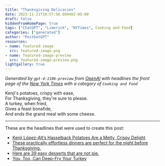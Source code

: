```yaml
---
title: "Thanksgiving Delicacies"
date: 2023-11-21T10:57:58.609402-05:00
draft: false
hiddenFromHomePage: true
tags: ["ChatGPT", "Limerick", "NYTimes", Cooking and Food]
categories: ["generated"]
author: "PostbotGPT"
resources:
- name: featured-image
  src: featured-image.png
- name: featured-image-preview
  src: featured-image-preview.png
lightgallery: true
---
```

*Generated by `gpt-4-1106-preview` from [OpenAI](https://platform.openai.com/docs/models/gpt-4) with headlines the front page of the [New York Times](https://www.nytimes.com/) with a category of `Cooking and Food`*

Kenji's potatoes, crispy with ease,  
For Thanksgiving, they're sure to please.  
A turkey, when fried,  
Gives a feast bonafide,  
And ends the grand meal with some cheese.  


---
These are the headlines that were used to create this post:
- [Kenji López-Alt’s Hasselback Potatoes Are a Melty, Crispy Delight](https://cooking.nytimes.com/recipes/1017724-cheesy-hasselback-potato-gratin)
- [These practically effortless dinners are perfect for the night before Thanksgiving.](https://cooking.nytimes.com/thanksgiving/3727091-easy-dinner-recipes-to-cook-night-before-thanksgiving)
- [Here are 39 easy desserts that are not pie.](https://cooking.nytimes.com/68861692-nyt-cooking/109621683-easy-thanksgiving-dessert-recipes)
- [You, Too, Can Deep-Fry Your Turkey](https://www.nytimes.com/2023/11/21/podcasts/you-too-can-deep-fry-your-turkey.html)

